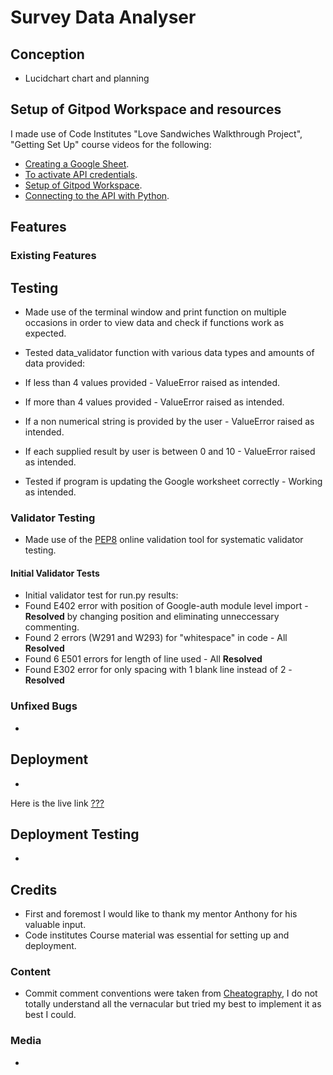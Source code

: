 # Survey Data Analyser

## Conception

- Lucidchart chart and planning


## Setup of Gitpod Workspace and resources

I made use of Code Institutes "Love Sandwiches Walkthrough Project", "Getting Set Up" course videos for the following:
 - [Creating a Google Sheet](https://youtu.be/4MWpwuPpSCA).
 - [To activate API credentials](https://youtu.be/WTll5p4N7hE).
 - [Setup of Gitpod Workspace](https://youtu.be/3ikrLWM0QqU).
 - [Connecting to the API with Python](https://youtu.be/lPTKUiafTRY).

## Features

### Existing Features

## Testing

- Made use of the terminal window and print function on multiple occasions in order to view data and check if functions work as expected.

- Tested data_validator function with various data types and amounts of data provided:

 - If less than 4 values provided - ValueError raised as intended.
 - If more than 4 values provided  - ValueError raised as intended.
 - If a non numerical string is provided by the user - ValueError raised as intended.
 - If each supplied result by user is between 0 and 10 - ValueError raised as intended.

- Tested if program is updating the Google worksheet correctly - Working as intended.


### Validator Testing

- Made use of the [PEP8](http://pep8online.com/) online validation tool for systematic validator testing.


#### Initial Validator Tests

- Initial validator test for run.py results:
 - Found E402 error with position of Google-auth module level import - **Resolved** by changing position and eliminating unneccessary commenting.
 - Found 2 errors (W291 and W293) for "whitespace" in code - All **Resolved**
 - Found 6 E501 errors for length of line used - All **Resolved**
 - Found E302 error for only spacing with 1 blank line instead of 2 - **Resolved**

### Unfixed Bugs

- 

## Deployment

- 

Here is the live link [???](###)

## Deployment Testing

- 

## Credits

- First and foremost I would like to thank my mentor Anthony for his valuable input.
- Code institutes Course material was essential for setting up and deployment.


### Content

- Commit comment conventions were taken from [Cheatography](https://cheatography.com/albelop/cheat-sheets/conventional-commits/), I do not totally understand all the vernacular but tried my best to implement it as best I could.


### Media

- 
